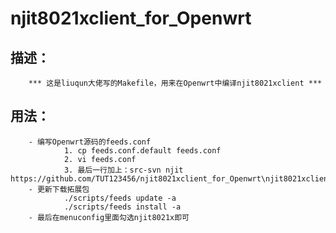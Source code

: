 # njit8021xclient_for_Openwrt
## 描述： 
        *** 这是liuqun大佬写的Makefile，用来在Openwrt中编译njit8021xclient ***
## 用法：
        - 编写Openwrt源码的feeds.conf
                1. cp feeds.conf.default feeds.conf
                2. vi feeds.conf
                3. 最后一行加上：src-svn njit https://github.com/TUT123456/njit8021xclient_for_Openwrt\njit8021xclient
        - 更新下载拓展包
                ./scripts/feeds update -a
                ./scripts/feeds install -a
        - 最后在menuconfig里面勾选njit8021x即可
